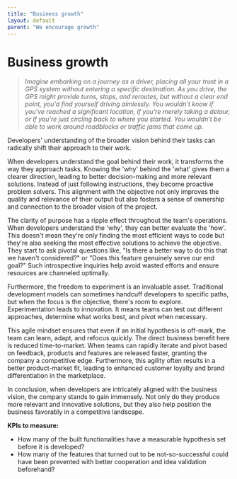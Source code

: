 ```yaml
---
title: "Business growth"
layout: default
parent: "We encourage growth"
---
```


# Business growth

> *Imagine embarking on a journey as a driver, placing all your trust in a GPS system without entering a specific destination. As you drive, the GPS might provide turns, stops, and reroutes, but without a clear end point, you'd find yourself driving aimlessly. You wouldn’t know if you've reached a significant location, if you're merely taking a detour, or if you're just circling back to where you started. You wouldn’t be able to work around roadblocks or traffic jams that come up.*

Developers' understanding of the broader vision behind their tasks can radically shift their approach to their work.

When developers understand the goal behind their work, it transforms the way they approach tasks. Knowing the 'why' behind the 'what' gives them a clearer direction, leading to better decision-making and more relevant solutions. Instead of just following instructions, they become proactive problem solvers. This alignment with the objective not only improves the quality and relevance of their output but also fosters a sense of ownership and connection to the broader vision of the project.

The clarity of purpose has a ripple effect throughout the team's operations. When developers understand the 'why', they can better evaluate the 'how'. This doesn't mean they're only finding the most efficient ways to code but they're also seeking the most effective solutions to achieve the objective. They start to ask pivotal questions like, "Is there a better way to do this that we haven't considered?" or "Does this feature genuinely serve our end goal?" Such introspective inquiries help avoid wasted efforts and ensure resources are channeled optimally.

Furthermore, the freedom to experiment is an invaluable asset. Traditional development models can sometimes handcuff developers to specific paths, but when the focus is the objective, there's room to explore. Experimentation leads to innovation. It means teams can test out different approaches, determine what works best, and pivot when necessary.

This agile mindset ensures that even if an initial hypothesis is off-mark, the team can learn, adapt, and refocus quickly. The direct business benefit here is reduced time-to-market. When teams can rapidly iterate and pivot based on feedback, products and features are released faster, granting the company a competitive edge. Furthermore, this agility often results in a better product-market fit, leading to enhanced customer loyalty and brand differentiation in the marketplace.

In conclusion, when developers are intricately aligned with the business vision, the company stands to gain immensely. Not only do they produce more relevant and innovative solutions, but they also help position the business favorably in a competitive landscape.

**KPIs to measure:**

- How many of the built functionalities have a measurable hypothesis set before it is developed?
- How many of the features that turned out to be not-so-successful could have been prevented with better cooperation and idea validation beforehand?

